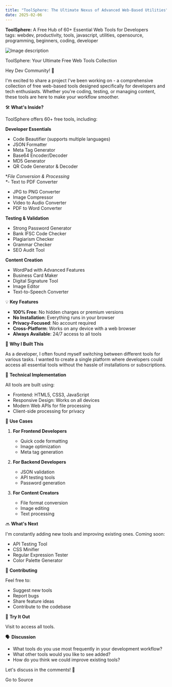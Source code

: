 ```yaml
---
title: "ToolSphere: The Ultimate Nexus of Advanced Web-Based Utilities"
date: 2025-02-06
---
```


**ToolSphere:** A Free Hub of 60+ Essential Web Tools for Developers  
tags: webdev, productivity, tools, javascript, utilities, opensource, programming, beginners, coding, developer

![Image description](https://media2.dev.to/dynamic/image/width=800%2Cheight=%2Cfit=scale-down%2Cgravity=auto%2Cformat=auto/https%3A%2F%2Fdev-to-uploads.s3.amazonaws.com%2Fuploads%2Farticles%2Fjwhxblyq7y6zlc7p99u2.png)  

ToolSphere: Your Ultimate Free Web Tools Collection

Hey Dev Community! 👋

I'm excited to share a project I've been working on - a comprehensive collection of free web-based tools designed specifically for developers and tech enthusiasts. Whether you're coding, testing, or managing content, these tools are here to make your workflow smoother.

🛠️ **What's Inside?**

ToolSphere offers 60+ free tools, including:

**Developer Essentials**

- Code Beautifier (supports multiple languages)
- JSON Formatter
- Meta Tag Generator
- Base64 Encoder/Decoder
- MD5 Generator
- QR Code Generator & Decoder

\*_File Conversion & Processing  
\*_\- Text to PDF Converter

- JPG to PNG Converter
- Image Compressor
- Video to Audio Converter
- PDF to Word Converter

**Testing & Validation**

- Strong Password Generator
- Bank IFSC Code Checker
- Plagiarism Checker
- Grammar Checker
- SEO Audit Tool

**Content Creation**

- WordPad with Advanced Features
- Business Card Maker
- Digital Signature Tool
- Image Editor
- Text-to-Speech Converter

💡 **Key Features**

- **100% Free**: No hidden charges or premium versions
- **No Installation**: Everything runs in your browser
- **Privacy-Focused**: No account required
- **Cross-Platform**: Works on any device with a web browser
- **Always Available**: 24/7 access to all tools

🚀 **Why I Built This**

As a developer, I often found myself switching between different tools for various tasks. I wanted to create a single platform where developers could access all essential tools without the hassle of installations or subscriptions.

🔧 **Technical Implementation**

All tools are built using:

- Frontend: HTML5, CSS3, JavaScript
- Responsive Design: Works on all devices
- Modern Web APIs for file processing
- Client-side processing for privacy

🎯 **Use Cases**

1. **For Frontend Developers**
    
    - Quick code formatting
    - Image optimization
    - Meta tag generation
2. **For Backend Developers**
    
    - JSON validation
    - API testing tools
    - Password generation
3. **For Content Creators**
    
    - File format conversion
    - Image editing
    - Text processing

🔜 **What's Next**

I'm constantly adding new tools and improving existing ones. Coming soon:

- API Testing Tool
- CSS Minifier
- Regular Expression Tester
- Color Palette Generator

🤝 **Contributing**

Feel free to:

- Suggest new tools
- Report bugs
- Share feature ideas
- Contribute to the codebase

🔗 **Try It Out**

Visit to access all tools.

🗣️ **Discussion**

- What tools do you use most frequently in your development workflow?
- What other tools would you like to see added?
- How do you think we could improve existing tools?

Let's discuss in the comments! 💬

Go to Source
